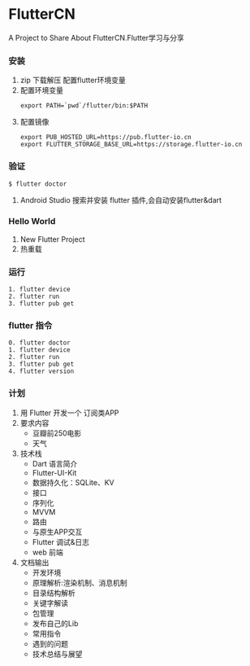 # FlutterCN
A Project to Share About FlutterCN.Flutter学习与分享

### 安装
1. zip 下载解压 配置flutter环境变量
2. 配置环境变量
	```
    export PATH=`pwd`/flutter/bin:$PATH
	```
3. 配置镜像
	```
    export PUB_HOSTED_URL=https://pub.flutter-io.cn
    export FLUTTER_STORAGE_BASE_URL=https://storage.flutter-io.cn
	```

### 验证
```
$ flutter doctor
```
1. Android Studio 搜索并安装 flutter 插件,会自动安装flutter&dart

### Hello World
1. New Flutter Project
2. 热重载

### 运行
```
1. flutter device
2. flutter run
3. flutter pub get
```

### flutter 指令
```
0. flutter doctor
1. flutter device
2. flutter run
3. flutter pub get
4. flutter version
```

### 计划
1. 用 Flutter 开发一个 订阅类APP
2. 要求内容
    - 豆瓣前250电影
    - 天气
3. 技术栈
    - Dart 语言简介
    - Flutter-UI-Kit
    - 数据持久化：SQLite、KV
    - 接口
    - 序列化
    - MVVM
    - 路由
    - 与原生APP交互
    - Flutter 调试&日志
    - web 前端
4. 文档输出
    - 开发环境
    - 原理解析:渲染机制、消息机制
    - 目录结构解析        
    - 关键字解读
    - 包管理
    - 发布自己的Lib
    - 常用指令
    - 遇到的问题
    - 技术总结与展望
